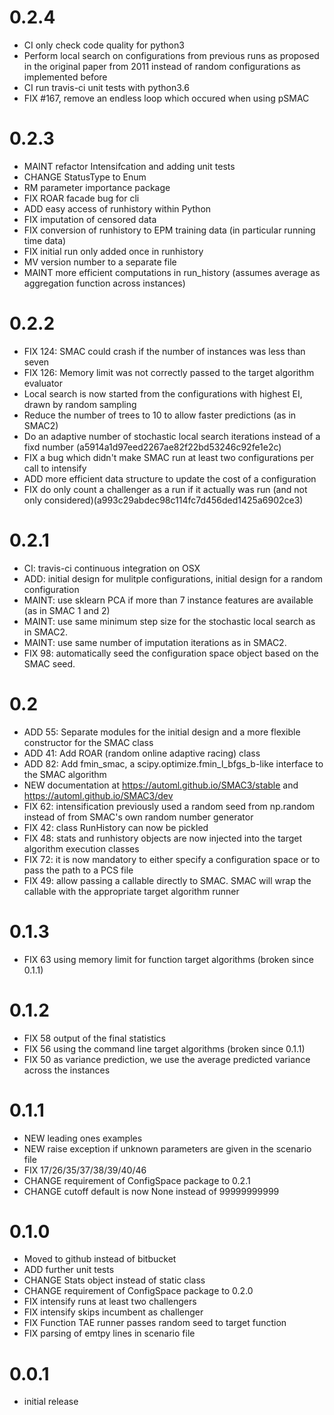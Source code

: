 # 0.2.4

* CI only check code quality for python3
* Perform local search on configurations from previous runs as proposed in the
  original paper from 2011 instead of random configurations as implemented
  before
* CI run travis-ci unit tests with python3.6
* FIX #167, remove an endless loop which occured when using pSMAC

# 0.2.3

* MAINT refactor Intensifcation and adding unit tests
* CHANGE StatusType to Enum
* RM parameter importance package
* FIX ROAR facade bug for cli
* ADD easy access of runhistory within Python
* FIX imputation of censored data
* FIX conversion of runhistory to EPM training data (in particular running time data)
* FIX initial run only added once in runhistory
* MV version number to a separate file
* MAINT more efficient computations in run_history (assumes average as aggregation function across instances)

# 0.2.2

* FIX 124: SMAC could crash if the number of instances was less than seven
* FIX 126: Memory limit was not correctly passed to the target algorithm
  evaluator
* Local search is now started from the configurations with highest EI, drawn by
  random sampling
* Reduce the number of trees to 10 to allow faster predictions (as in SMAC2)
* Do an adaptive number of stochastic local search iterations instead of a fixd
  number (a5914a1d97eed2267ae82f22bd53246c92fe1e2c)
* FIX a bug which didn't make SMAC run at least two configurations per call to
  intensify
* ADD more efficient data structure to update the cost of a configuration
* FIX do only count a challenger as a run if it actually was run
  (and not only considered)(a993c29abdec98c114fc7d456ded1425a6902ce3)

# 0.2.1

* CI: travis-ci continuous integration on OSX
* ADD: initial design for mulitple configurations, initial design for a 
  random configuration
* MAINT: use sklearn PCA if more than 7 instance features are available (as 
  in SMAC 1 and 2)
* MAINT: use same minimum step size for the stochastic local search as in SMAC2.
* MAINT: use same number of imputation iterations as in SMAC2.
* FIX 98: automatically seed the configuration space object based on the SMAC
  seed.

# 0.2

* ADD 55: Separate modules for the initial design and a more flexible 
  constructor for the SMAC class
* ADD 41: Add ROAR (random online adaptive racing) class
* ADD 82: Add fmin_smac, a scipy.optimize.fmin_l_bfgs_b-like interface to the
  SMAC algorithm
* NEW documentation at https://automl.github.io/SMAC3/stable and 
  https://automl.github.io/SMAC3/dev
* FIX 62: intensification previously used a random seed from np.random 
  instead of from SMAC's own random number generator
* FIX 42: class RunHistory can now be pickled
* FIX 48: stats and runhistory objects are now injected into the target 
  algorithm execution classes
* FIX 72: it is now mandatory to either specify a configuration space or to 
  pass the path to a PCS file
* FIX 49: allow passing a callable directly to SMAC. SMAC will wrap the 
  callable with the appropriate target algorithm runner

# 0.1.3

* FIX 63 using memory limit for function target algorithms (broken since 0.1.1)

# 0.1.2

* FIX 58 output of the final statistics
* FIX 56 using the command line target algorithms (broken since 0.1.1)
* FIX 50 as variance prediction, we use the average predicted variance across the instances

# 0.1.1

* NEW leading ones examples
* NEW raise exception if unknown parameters are given in the scenario file
* FIX 17/26/35/37/38/39/40/46
* CHANGE requirement of ConfigSpace package to 0.2.1
* CHANGE cutoff default is now None instead of 99999999999


# 0.1.0

* Moved to github instead of bitbucket
* ADD further unit tests
* CHANGE Stats object instead of static class
* CHANGE requirement of ConfigSpace package to 0.2.0
* FIX intensify runs at least two challengers
* FIX intensify skips incumbent as challenger
* FIX Function TAE runner passes random seed to target function
* FIX parsing of emtpy lines in scenario file

# 0.0.1

* initial release
